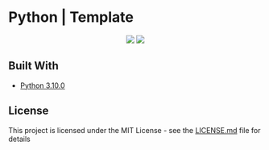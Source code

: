 # Python | Template

<p align="center"><a href="https://github.com/CodeHunter00/weather/releases"><img src="https://img.shields.io/github/v/release/CodeHunter00/weather?display_name=tag&label=Release"></a>
  <a href="https://github.com/CodeHunter00/weather"><img src="https://img.shields.io/github/license/CodeHunter00/weather?color=critical&label=License"></a>
</p>

## Built With

* [Python 3.10.0](https://www.python.org/)

## License

This project is licensed under the MIT License - see the [LICENSE.md](LICENSE) file for details

